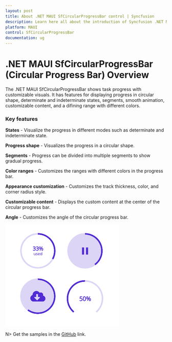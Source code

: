 ```yaml
---
layout: post
title: About .NET MAUI SfCircularProgressBar control | Syncfusion 
description: Learn here all about the introduction of Syncfusion .NET MAUI SfCircularProgressBar (Progress Bar) control, its elements and more.
platform: MAUI
control: SfCircularProgressBar
documentation: ug
---
```


# .NET MAUI SfCircularProgressBar (Circular Progress Bar) Overview

The .NET MAUI SfCircularProgressBar shows task progress with customizable visuals. It has features for displaying progress in circular shape, determinate and indeterminate states, segments, smooth animation, customizable content, and a difining range with different colors.

### Key features

**States** - Visualize the progress in different modes such as determinate and indeterminate state. 

**Progress shape** - Visualizes the progress in a circular shape.

**Segments** - Progress can be divided into multiple segments to show gradual progress.

**Color ranges** - Customizes the ranges with different colors in the progress bar.

**Appearance customization** - Customizes the track thickness, color, and corner radius style. 

**Customizable content** - Displays the custom content at the center of the circular progress bar.

**Angle** - Customizes the angle of the circular progress bar.

![ProgresBar control for .NET MAUI.](images/overview/dotnet_maui_progressbar.png)

N> Get the samples in the [GitHub](https://github.com/syncfusion/maui-demos) link.